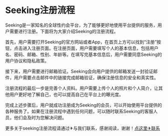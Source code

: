 # Seeking注册流程

Seeking是一家知名的全球性约会平台，为了能够更好地使用平台提供的服务，用户需要进行注册。下面将为大家介绍Seeking的注册流程。

首先，用户需要打开Seeking的官方网站或者App，在首页上方可以找到“注册”按钮，点击进入注册页面。在注册页面，用户需要填写个人的基本信息，包括用户名、密码、邮箱、性别、年龄等。在填写完基本信息后，用户需要同意Seeking的用户协议和隐私政策。

接下来，用户需要进行邮箱验证。Seeking会向用户提供的邮箱发送一封验证邮件，用户需要点击邮件中的链接完成邮箱验证，确保注册信息的安全和真实性。

注册流程的最后一步是完善个人资料。用户需要上传个人的照片和个人简介，让其他用户更好地了解自己，也可以提高自己在平台上的曝光度。

完成上述步骤后，用户就成功注册成为Seeking的会员，可以开始使用平台提供的各种服务了。如果在注册流程中遇到任何问题，可以随时联系Seeking的客服人员，他们会及时为您解决问题。

更多关于seeking注册流程请通过✈与我们联系，感谢阅读，谢谢！[点这里✈联系](https://a.k02.cc)